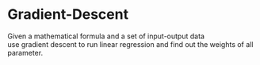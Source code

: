 # Gradient-Descent

Given a mathematical formula and a set of input-output data <br/>
use gradient descent to run linear regression and find out the weights of all parameter.

